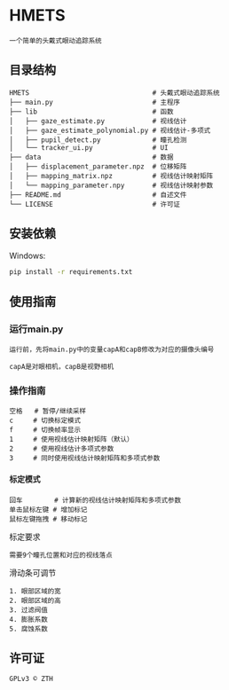 # HMETS

    一个简单的头戴式眼动追踪系统

## 目录结构

    HMETS                               # 头戴式眼动追踪系统
    ├── main.py                         # 主程序
    ├── lib                             # 函数
    │   ├── gaze_estimate.py            # 视线估计
    │   ├── gaze_estimate_polynomial.py # 视线估计-多项式
    │   ├── pupil_detect.py             # 瞳孔检测
    │   └── tracker_ui.py               # UI
    ├── data                            # 数据
    │   ├── displacement_parameter.npz  # 位移矩阵
    │   ├── mapping_matrix.npz          # 视线估计映射矩阵
    │   └── mapping_parameter.npy       # 视线估计映射参数
    ├── README.md                       # 自述文件
    └── LICENSE                         # 许可证

## 安装依赖

Windows:

```sh
pip install -r requirements.txt
```

## 使用指南

### 运行main.py

    运行前，先将main.py中的变量capA和capB修改为对应的摄像头编号

    capA是对眼相机，capB是视野相机

### 操作指南

    空格   # 暂停/继续采样
    c     # 切换标定模式
    f     # 切换帧率显示
    1     # 使用视线估计映射矩阵（默认）
    2     # 使用视线估计多项式参数
    3     # 同时使用视线估计映射矩阵和多项式参数

#### 标定模式

    回车        # 计算新的视线估计映射矩阵和多项式参数
    单击鼠标左键 # 增加标记
    鼠标左键拖拽 # 移动标记


标定要求

    需要9个瞳孔位置和对应的视线落点

滑动条可调节 

    1. 眼部区域的宽
    2. 眼部区域的高
    3. 过滤阀值
    4. 膨胀系数
    5. 腐蚀系数

## 许可证

    GPLv3 © ZTH
